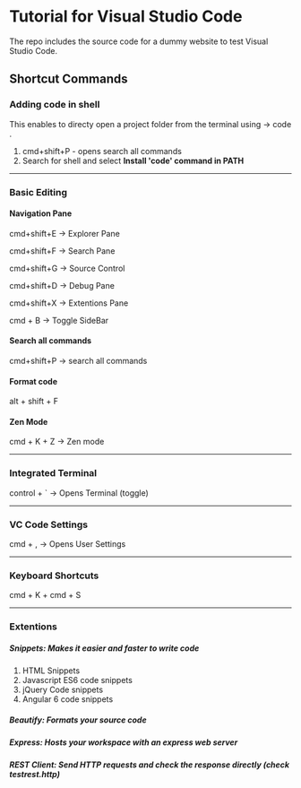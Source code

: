 # Tutorial for Visual Studio Code

The repo includes the source code for a dummy website to test Visual Studio Code.

## Shortcut Commands

### Adding code in shell 
This enables to directy open a project folder from the terminal using -> code .
1. cmd+shift+P - opens search all commands
2. Search for shell and select **Install 'code' command in PATH**

----------------------------------------------------------------------------------------

### Basic Editing 

#### Navigation Pane
cmd+shift+E -> Explorer Pane

cmd+shift+F -> Search Pane 

cmd+shift+G -> Source Control

cmd+shift+D -> Debug Pane 

cmd+shift+X -> Extentions Pane

cmd + B -> Toggle SideBar

#### Search all commands
cmd+shift+P -> search all commands

#### Format code
alt + shift + F 

#### Zen Mode
cmd + K + Z -> Zen mode

----------------------------------------------------------------------------------------

### Integrated Terminal
control + ` -> Opens Terminal (toggle)

----------------------------------------------------------------------------------------

### VC Code Settings
cmd + , -> Opens User Settings

----------------------------------------------------------------------------------------

### Keyboard Shortcuts
cmd + K + cmd + S

----------------------------------------------------------------------------------------

### Extentions

##### Snippets: Makes it easier and faster to write code
1. HTML Snippets
2. Javascript ES6 code snippets
3. jQuery Code snippets
4. Angular 6 code snippets

##### Beautify: Formats your source code

##### Express: Hosts your workspace with an express web server

##### REST Client: Send HTTP requests and check the response directly (check testrest.http)